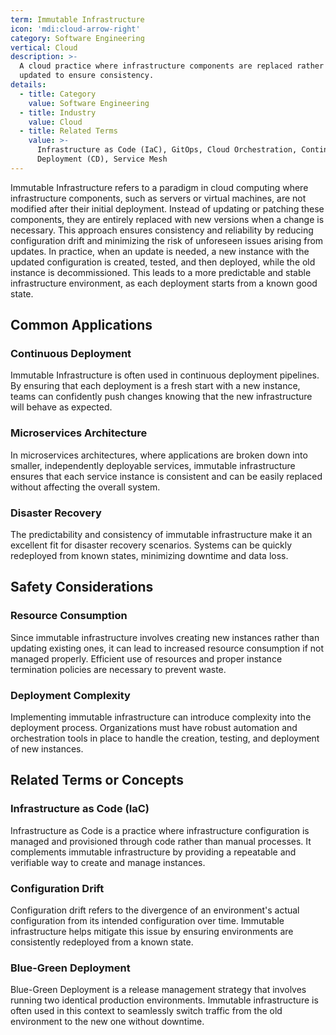 ```yaml
---
term: Immutable Infrastructure
icon: 'mdi:cloud-arrow-right'
category: Software Engineering
vertical: Cloud
description: >-
  A cloud practice where infrastructure components are replaced rather than
  updated to ensure consistency.
details:
  - title: Category
    value: Software Engineering
  - title: Industry
    value: Cloud
  - title: Related Terms
    value: >-
      Infrastructure as Code (IaC), GitOps, Cloud Orchestration, Continuous
      Deployment (CD), Service Mesh
---
```

Immutable Infrastructure refers to a paradigm in cloud computing where infrastructure components, such as servers or virtual machines, are not modified after their initial deployment. Instead of updating or patching these components, they are entirely replaced with new versions when a change is necessary. This approach ensures consistency and reliability by reducing configuration drift and minimizing the risk of unforeseen issues arising from updates. In practice, when an update is needed, a new instance with the updated configuration is created, tested, and then deployed, while the old instance is decommissioned. This leads to a more predictable and stable infrastructure environment, as each deployment starts from a known good state.

## Common Applications

### Continuous Deployment
Immutable Infrastructure is often used in continuous deployment pipelines. By ensuring that each deployment is a fresh start with a new instance, teams can confidently push changes knowing that the new infrastructure will behave as expected.

### Microservices Architecture
In microservices architectures, where applications are broken down into smaller, independently deployable services, immutable infrastructure ensures that each service instance is consistent and can be easily replaced without affecting the overall system.

### Disaster Recovery
The predictability and consistency of immutable infrastructure make it an excellent fit for disaster recovery scenarios. Systems can be quickly redeployed from known states, minimizing downtime and data loss.

## Safety Considerations

### Resource Consumption
Since immutable infrastructure involves creating new instances rather than updating existing ones, it can lead to increased resource consumption if not managed properly. Efficient use of resources and proper instance termination policies are necessary to prevent waste.

### Deployment Complexity
Implementing immutable infrastructure can introduce complexity into the deployment process. Organizations must have robust automation and orchestration tools in place to handle the creation, testing, and deployment of new instances.

## Related Terms or Concepts

### Infrastructure as Code (IaC)
Infrastructure as Code is a practice where infrastructure configuration is managed and provisioned through code rather than manual processes. It complements immutable infrastructure by providing a repeatable and verifiable way to create and manage instances.

### Configuration Drift
Configuration drift refers to the divergence of an environment's actual configuration from its intended configuration over time. Immutable infrastructure helps mitigate this issue by ensuring environments are consistently redeployed from a known state.

### Blue-Green Deployment
Blue-Green Deployment is a release management strategy that involves running two identical production environments. Immutable infrastructure is often used in this context to seamlessly switch traffic from the old environment to the new one without downtime.
